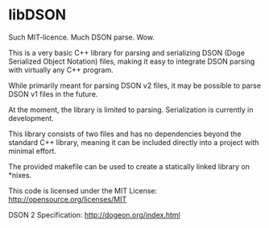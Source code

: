 libDSON
===
Such MIT-licence. Much DSON parse. Wow.

This is a very basic C++ library for parsing and serializing DSON (Doge Serialized Object Notation) files, making it easy to integrate DSON parsing with virtually any C++ program.

While primarily meant for parsing DSON v2 files, it may be possible to parse DSON v1 files in the future.

At the moment, the library is limited to parsing. Serialization is currently in development.

This library consists of two files and has no dependencies beyond the standard C++ library, meaning it can be included directly into a project with minimal effort.
 
The provided makefile can be used to create a statically linked library on *nixes.

This code is licensed under the MIT License: http://opensource.org/licenses/MIT

DSON 2 Specification: http://dogeon.org/index.html
